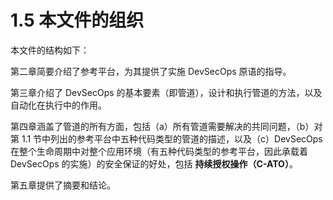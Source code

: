 # 1.5 本文件的组织

本文件的结构如下：

第二章简要介绍了参考平台，为其提供了实施 DevSecOps 原语的指导。

第三章介绍了 DevSecOps 的基本要素（即管道），设计和执行管道的方法，以及自动化在执行中的作用。

第四章涵盖了管道的所有方面，包括（a）所有管道需要解决的共同问题，（b）对第 1.1 节中列出的参考平台中五种代码类型的管道的描述，以及（c）DevSecOps 在整个生命周期中对整个应用环境（有五种代码类型的参考平台，因此承载着 DevSecOps 的实施）的安全保证的好处，包括 **持续授权操作（C-ATO）**。

第五章提供了摘要和结论。